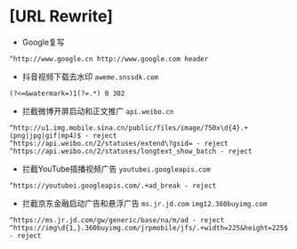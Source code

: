 # [URL Rewrite]
* Google复写
```
^http://www.google.cn http://www.google.com header
```
* 抖音视频下载去水印 `aweme.snssdk.com` 
```
(?<=&watermark=)1(?=.*) 0 302
```
* 拦截微博开屏启动和正文推广 `api.weibo.cn` 
```
^http://u1.img.mobile.sina.cn/public/files/image/750x\d{4}.+(png|jpg|gif|mp4)$ - reject
^https://api.weibo.cn/2/statuses/extend\?gsid= - reject
^https://api.weibo.cn/2/statuses/longtext_show_batch - reject
```
* 拦截YouTube插播视频广告 `youtubei.googleapis.com`
```
^https://youtubei.googleapis.com/.+ad_break - reject
```
* 拦截京东金融启动广告和悬浮广告 `ms.jr.jd.com` `img12.360buyimg.com`
```
^https://ms.jr.jd.com/gw/generic/base/na/m/ad - reject
^https://img\d{1,}.360buyimg.com/jrpmobile/jfs/.+width=225&height=225$ - reject
```
